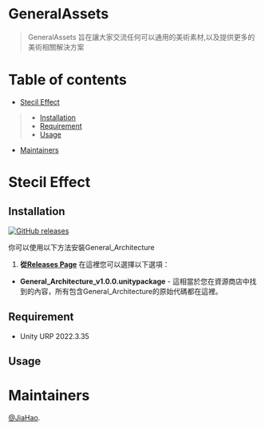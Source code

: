 # GeneralAssets
> GeneralAssets 旨在讓大家交流任何可以通用的美術素材,以及提供更多的美術相關解決方案


# Table of contents

<!--ts-->
  * [Stecil Effect](#stecileffect)
   >* [Installation](#installation)
   >* [Requirement](#requirement)
   >* [Usage](#usage)
   * [Maintainers](#maintainers)
<!--te-->


# Stecil Effect
## Installation

[![GitHub releases](https://img.shields.io/static/v1?style=for-the-badge&label=GitHub%20Releases&labelColor=181717&message=Downloads&color=green&logo=GitHub&logoColor=white)](https://github.com/Jhan-JiaHao/GeneralAssets/releases/tag/Stencil1.0)

你可以使用以下方法安裝General_Architecture
1.  __從[Releases Page](https://github.com/modesttree/Zenject/releases)__ 在這裡您可以選擇以下選項：
* **General_Architecture_v1.0.0.unitypackage** - 這相當於您在資源商店中找到的內容，所有包含General_Architecture的原始代碼都在這裡。
## Requirement
* Unity URP 2022.3.35
## Usage

# Maintainers
[@JiaHao](https://github.com/Jhan-JiaHao).

